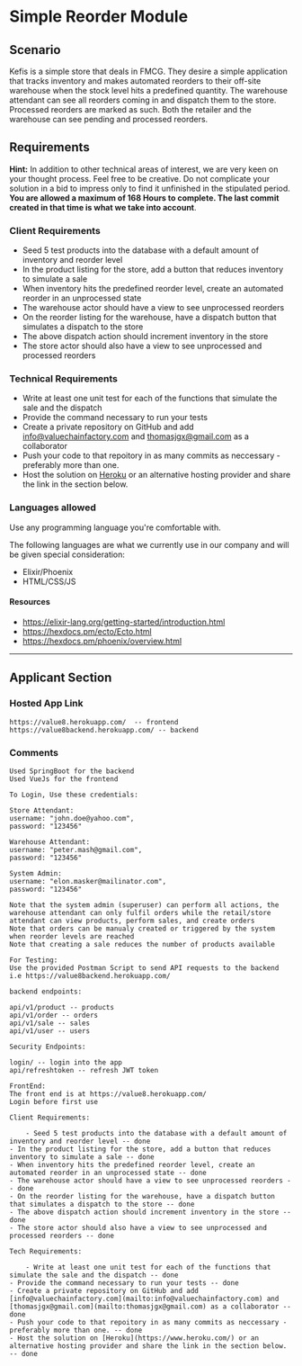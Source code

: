 # Simple Reorder Module

## Scenario

Kefis is a simple store that deals in FMCG. They desire a simple application that tracks inventory and makes automated reorders to their off-site warehouse when the stock level hits a predefined quantity.
The warehouse attendant can see all reorders coming in and dispatch them to the store. Processed reorders are marked as such.
Both the retailer and the warehouse can see pending and processed reorders.

## Requirements

**Hint:** In addition to other technical areas of interest, we are very keen on your thought process. Feel free to be creative. Do not complicate your solution in a bid to impress only to find it unfinished in the stipulated period.
**You are allowed a maximum of 168 Hours to complete. The last commit created in that time is what we take into account**.

### Client Requirements

- Seed 5 test products into the database with a default amount of inventory and reorder level
- In the product listing for the store, add a button that reduces inventory to simulate a sale
- When inventory hits the predefined reorder level, create an automated reorder in an unprocessed state
- The warehouse actor should have a view to see unprocessed reorders
- On the reorder listing for the warehouse, have a dispatch button that simulates a dispatch to the store
- The above dispatch action should increment inventory in the store
- The store actor should also have a view to see unprocessed and processed reorders

### Technical Requirements

- Write at least one unit test for each of the functions that simulate the sale and the dispatch
- Provide the command necessary to run your tests
- Create a private repository on GitHub and add [info@valuechainfactory.com](mailto:info@valuechainfactory.com) and [thomasjgx@gmail.com](mailto:thomasjgx@gmail.com) as a collaborator
- Push your code to that repoitory in as many commits as neccessary - preferably more than one.
- Host the solution on [Heroku](https://www.heroku.com/) or an alternative hosting provider and share the link in the section below.

### Languages allowed

Use any programming language you're comfortable with.

The following languages are what we currently use in our company and will be given special consideration:

- Elixir/Phoenix
- HTML/CSS/JS

#### Resources

- https://elixir-lang.org/getting-started/introduction.html
- https://hexdocs.pm/ecto/Ecto.html
- https://hexdocs.pm/phoenix/overview.html

---

## Applicant Section

### Hosted App Link

    https://value8.herokuapp.com/  -- frontend
    https://value8backend.herokuapp.com/ -- backend

### Comments

    Used SpringBoot for the backend
    Used VueJs for the frontend
    
    To Login, Use these credentials:
    
    Store Attendant:
    username: "john.doe@yahoo.com",
    password: "123456"
    
    Warehouse Attendant:
    username: "peter.mash@gmail.com",
    password: "123456"
    
    System Admin:
    username: "elon.masker@mailinator.com",
    password: "123456"
    
    Note that the system admin (superuser) can perform all actions, the warehouse attendant can only fulfil orders while the retail/store attendant can view products, perform sales, and create orders
    Note that orders can be manualy created or triggered by the system when reorder levels are reached
    Note that creating a sale reduces the number of products available
    
    For Testing:
    Use the provided Postman Script to send API requests to the backend i.e https://value8backend.herokuapp.com/
    
    backend endpoints:
    
    api/v1/product -- products
    api/v1/order -- orders
    api/v1/sale -- sales
    api/v1/user -- users
    
    Security Endpoints:
    
    login/ -- login into the app
    api/refreshtoken -- refresh JWT token
    
    FrontEnd:
    The front end is at https://value8.herokuapp.com/
    Login before first use
    
    Client Requirements:
    
    	- Seed 5 test products into the database with a default amount of inventory and reorder level -- done
	- In the product listing for the store, add a button that reduces inventory to simulate a sale -- done
	- When inventory hits the predefined reorder level, create an automated reorder in an unprocessed state -- done
	- The warehouse actor should have a view to see unprocessed reorders -- done
	- On the reorder listing for the warehouse, have a dispatch button that simulates a dispatch to the store -- done
	- The above dispatch action should increment inventory in the store -- done
	- The store actor should also have a view to see unprocessed and processed reorders -- done
    
    Tech Requirements:
    
    	- Write at least one unit test for each of the functions that simulate the sale and the dispatch -- done
	- Provide the command necessary to run your tests -- done
	- Create a private repository on GitHub and add [info@valuechainfactory.com](mailto:info@valuechainfactory.com) and [thomasjgx@gmail.com](mailto:thomasjgx@gmail.com) as a collaborator -- done
	- Push your code to that repoitory in as many commits as neccessary - preferably more than one. -- done
	- Host the solution on [Heroku](https://www.heroku.com/) or an alternative hosting provider and share the link in the section below. -- done
    
    
    
    
    
    
    
    
